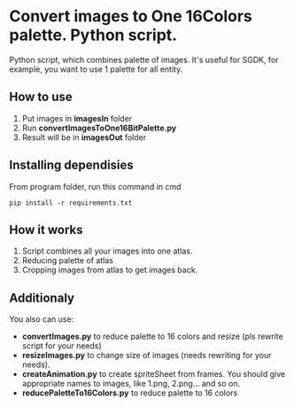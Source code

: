 # Convert images to One 16Colors palette. Python script.
Python script, which combines palette of images. It's useful for SGDK, for example, you want to use 1 palette for all entity.

## How to use

1. Put images in **imagesIn** folder
2. Run **convertImagesToOne16BitPalette.py**
3. Result will be in **imagesOut** folder

## Installing dependisies

From program folder, run this command in cmd

`pip install -r requirements.txt`

## How it works

1. Script combines all your images into one atlas.
2. Reducing palette of atlas
3. Cropping images from atlas to get images back.

## Additionaly

You also can use:

- **convertImages.py** to reduce palette to 16 colors and resize (pls rewrite script for your needs)
- **resizeImages.py** to change size of images (needs rewriting for your needs).
- **createAnimation.py** to create spriteSheet from frames. You should give appropriate names to images, like 1.png, 2.png... and so on.
- **reducePaletteTo16Colors.py** to reduce palette to 16 colors
